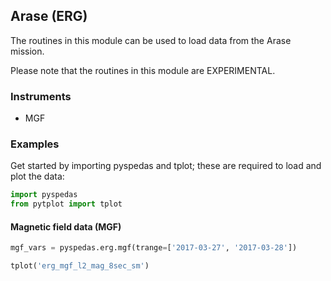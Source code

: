 
## Arase (ERG)
The routines in this module can be used to load data from the Arase mission.

Please note that the routines in this module are EXPERIMENTAL.

### Instruments
- MGF

### Examples
Get started by importing pyspedas and tplot; these are required to load and plot the data:

```python
import pyspedas
from pytplot import tplot
```

#### Magnetic field data (MGF)

```python
mgf_vars = pyspedas.erg.mgf(trange=['2017-03-27', '2017-03-28'])

tplot('erg_mgf_l2_mag_8sec_sm')
```

